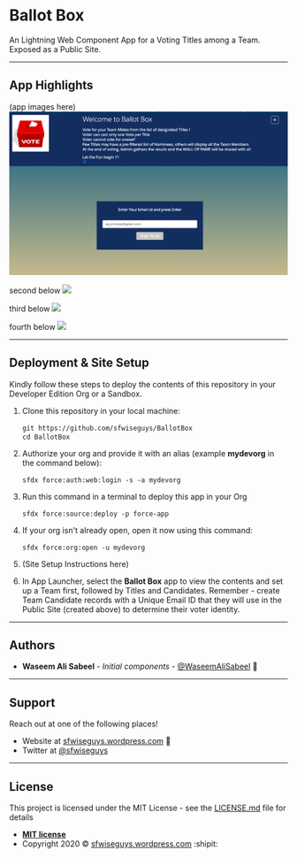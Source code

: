 # Ballot Box
An Lightning Web Component App for a Voting Titles among a Team. Exposed as a Public Site.

---

## App Highlights

(app images here)
![](.images/BallotBoxSite.png)

second below
![](BallotBoxSite.png)


third below
![](images/BallotBoxSite.png)


fourth below
![](/images/BallotBoxSite.png)

---

## Deployment & Site Setup
Kindly follow these steps to deploy the contents of this repository in your Developer Edition Org or a Sandbox.

1. Clone this repository in your local machine:

    ```
    git https://github.com/sfwiseguys/BallotBox
    cd BallotBox
    ```

1. Authorize your org and provide it with an alias (example **mydevorg** in the command below):

    ```
    sfdx force:auth:web:login -s -a mydevorg
    ```

1. Run this command in a terminal to deploy this app in your Org

    ```
    sfdx force:source:deploy -p force-app
    ```

1. If your org isn't already open, open it now using this command:

    ```
    sfdx force:org:open -u mydevorg

    ```

1. (Site Setup Instructions here)

1. In App Launcher, select the **Ballot Box** app to view the contents and set up a Team first, followed by Titles and Candidates. Remember -  create Team Candidate records with a Unique Email ID that they will use in the Public Site (created above) to determine their voter identity.

---

## Authors

* **Waseem Ali Sabeel** - *Initial components* - [@WaseemAliSabeel](https://github.com/WaseemAliSabeel) :cowboy_hat_face:

---

## Support

Reach out at one of the following places!

- Website at [sfwiseguys.wordpress.com](https://sfwiseguys.wordpress.com) :tophat:
- Twitter at [@sfwiseguys](https://twitter.com/sfwiseguys)

---

## License

This project is licensed under the MIT License - see the [LICENSE.md](LICENSE.md) file for details

- **[MIT license](http://opensource.org/licenses/mit-license.php)**
- Copyright 2020 :copyright:  [sfwiseguys.wordpress.com](https://sfwiseguys.wordpress.com) :shipit:
